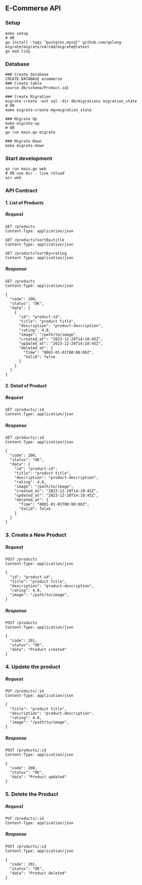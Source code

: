 ## E-Commerse API

### Setup
```shell
make setup
# OR
go install -tags "postgres,mysql" github.com/golang-migrate/migrate/v4/cmd/migrate@latest
go mod tidy
```

### Database
```shell
### Create database
CREATE DATABASE ecommerse
### Create table
source db/schema/Product.sql

### Create Migration
migrate create -ext sql -dir db/migrations migration_state
# OR
make migrate-create mg=migration_state

### Migrate Up
make migrate-up
# OR 
go run main.go migrate

### Migrate Down
make migrate-down
```

### Start development
```shell
go run main.go web
# OR use Air - live reload
air web
```

### API Contract
#### 1. List of Products

##### Request
```http
GET /products
Content-Type: application/json
```

```http
GET /products?sortBy=title
Content-Type: application/json
```

```http
GET /products?sortBy=rating
Content-Type: application/json
```

##### Response
```http
GET /products
Content-Type: application/json

{
  "code": 200,
  "status": "OK",
  "data": [
    {
      "id": "product-id",
      "title": "product title",
      "description": "product-description",
      "rating": 4.0,
      "image": "/path/to/image",
      "created_at": "2023-12-20T14:10:45Z",
      "updated_at": "2023-12-20T14:10:45Z",
      "deleted_at": {
        "Time": "0001-01-01T00:00:00Z",
        "Valid": false
      }
    }
  ]
}
```

#### 2. Detail of Product

##### Request
```http
GET /products/:id
Content-Type: application/json
```

##### Response
```http
GET /products/:id
Content-Type: application/json

{
  "code": 200,
  "status": "OK",
  "data": {
    "id": "product-id",
    "title": "product title",
    "description": "product-description",
    "rating": 4.0,
    "image": "/path/to/image",
    "created_at": "2023-12-20T14:10:45Z",
    "updated_at": "2023-12-20T14:10:45Z",
    "deleted_at": {
      "Time": "0001-01-01T00:00:00Z",
      "Valid": false
    }
  }
}
```

### 3. Create a New Product

##### Request
```http
POST /products
Content-Type: application/json

{
  "id": "product-id",
  "title": "product title",
  "description": "product-description",
  "rating": 4.0,
  "image": "/path/to/image",
}
```
##### Response
```http
POST /products
Content-Type: application/json

{
  "code": 201,
  "status": "OK",
  "data": "Product created"
}
```

### 4. Update the product

##### Request
```http
PUT /products/:id
Content-Type: application/json

{
  "title": "product title",
  "description": "product-description",
  "rating": 4.0,
  "image": "/path/to/image",
}
```

##### Response
```http
POST /products/:id
Content-Type: application/json

{
  "code": 200,
  "status": "OK",
  "data": "Product updated"
}
```

### 5. Delete the Product

##### Request
```http
PUT /products/:id
Content-Type: application/json
```

##### Response
```http
POST /products/:id
Content-Type: application/json

{
  "code": 201,
  "status": "OK",
  "data": "Product deleted"
}
